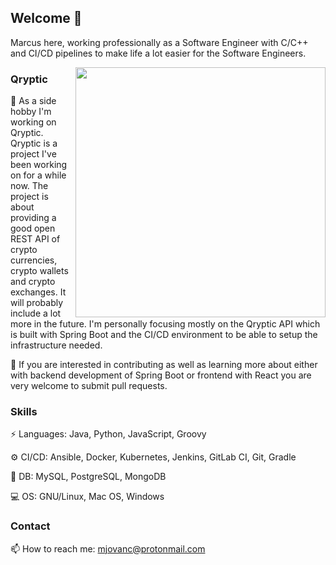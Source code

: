 ## Welcome 👋

Marcus here, working professionally as a Software Engineer with C/C++ and CI/CD pipelines to make life a lot easier for the Software Engineers.

<a href="https://aimeos.org/">
    <img src="https://raw.githubusercontent.com/mjovanc/qryptic/master/qryptic-logo.png" width="400" align="right">
</a>

### Qryptic

🔭 As a side hobby I'm working on Qryptic. Qryptic is a project I've been working on for a while now. The project is about providing a good open REST API of crypto currencies,
crypto wallets and crypto exchanges. It will probably include a lot more in the future. I'm personally focusing mostly on the Qryptic API which is built with Spring Boot and
the CI/CD environment to be able to setup the infrastructure needed. 

🌱 If you are interested in contributing as well as learning more about either with backend development of Spring Boot or frontend with React you are very welcome
to submit pull requests. 

### Skills

⚡ Languages: Java, Python, JavaScript, Groovy

⚙️ CI/CD: Ansible, Docker, Kubernetes, Jenkins, GitLab CI, Git, Gradle

💾 DB: MySQL, PostgreSQL, MongoDB

💻 OS: GNU/Linux, Mac OS, Windows


### Contact

📫 How to reach me: mjovanc@protonmail.com 



